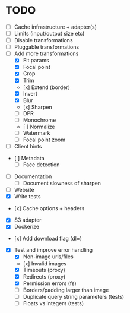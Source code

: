 # TODO

- [ ] Cache infrastructure + adapter(s)
- [ ] Limits (input/output size etc)
- [ ] Disable transformations
- [ ] Pluggable transformations
- [ ] Add more transformations
  - [x] Fit params
  - [x] Focal point
  - [x] Crop
  - [x] Trim
  - [x] Extend (border)
  - [x] Invert
  - [x] Blur
  - [x] Sharpen
  - [ ] DPR
  - [ ] Monochrome
  - [ ] Normalize
  - [ ] Watermark
  - [ ] Focal point zoom
- [ ] Client hints
- [ ] Metadata
  - [ ] Face detection
- [ ] Documentation
  - [ ] Document slowness of sharpen
- [ ] Website
- [x] Write tests
- [x] Cache options + headers
- [x] S3 adapter
- [x] Dockerize
- [x] Add download flag (dl=<filename>)
- [x] Test and improve error handling
  - [x] Non-image urls/files
  - [x] Invalid images
  - [x] Timeouts (proxy)
  - [x] Redirects (proxy)
  - [x] Permission errors (fs)
  - [ ] Borders/padding larger than image
  - [ ] Duplicate query string parameters (tests)
  - [ ] Floats vs integers (tests)
